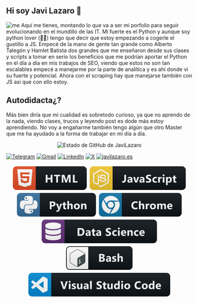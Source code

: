 ## Hi soy Javi Lazaro 👋
![me](https://github.com/user-attachments/assets/51451b92-caee-437a-9a86-92b64bc07b7a)
Aquí me tienes, montando lo que va a ser mi porfolio para seguir evolucionando en el mundillo de las IT.
Mi fuerte es el Python y aunque soy python lover (🐍🔥) tengo que decir que estoy empezando a cogerle el gustillo a JS.
Empecé de la mano de gente tan grande como Alberto Talegón y Hamlet Batista dos grandes que me enseñaron desde sus clases y scripts a tomar en serio los beneficios que me podrían aportar el Python en el día a día
en mis trabajos de SEO, viendo que estos no son tan escalables empecé a manejarme por la parte de analítica y es ahí donde vi su fuerte y potencial.
Ahora con el scraping hay que manejarse también con JS así que con ello estoy.

## Autodidacta¿? 
Más bien diría que mi cualidad es sobretodo curioso, ya que no aprendo de la nada, viendo clases, trucos y leyendo post es dode más estoy aprendiendo. No voy a engañarme también tengo algún que otro Master
que me ha ayudado a la forma de trabajar en mi día a día.

<!--![Estado de GitHub de JaviLazaro]([https://github-readme-stats.vercel.app/api?username=pichu2707](https://github-readme-stats.vercel.app/api?username=pichu2707&&show_icons=true&title&color=1056a8&icon&color=1056a8&text&color=daf7dc&bg&color=151515))
-->
<p align="center">
<img alt="Estado de GitHub de JaviLazaro" src="https://github-readme-stats.vercel.app/api?username=pichu2707&&show_icons=true&title_color=1056a8&icon_color=1056a8&text_color=daf7dc&bg_color=151515" >
 </p>
<!--
- 🔭 I’m currently working on ...
-->

[![Telegram](https://img.shields.io/badge/-TELEGRAM-2CA5E0?style=for-the-badge&logo=telegram&logoColor=white)](t.me/sesionesgolfas)
[![Gmail](https://img.shields.io/badge/-GMAIL-D14836?style=for-the-badge&logo=gmail&logoColor=white)](mailto:hola@javilazaro.es)
[![LinkedIn](https://img.shields.io/badge/-LINKEDIN-0077B5?style=for-the-badge&logo=linkedin&logoColor=white)](https://www.linkedin.com/in/javi-lazaro/)
[![X](https://img.shields.io/badge/-X-000000?style=for-the-badge&logo=x&logoColor=white)](https://x.com/JaviLazaroSEO)
[![javilazaro.es](https://img.shields.io/badge/-JAVILAZARO.ES-012c6d?style=for-the-badge&logo=anaconda&logoColor=white)](https://www.javilazaro.es/)


<p align="center">
 <img src="https://raw.githubusercontent.com/8bithemant/8bithemant/master/svg/dev/languages/html.svg" alt="HTML" style="vertical-align:top; margin:4px"><img src="https://raw.githubusercontent.com/8bithemant/8bithemant/master/svg/dev/languages/js.svg" alt="JavaScript" style="vertical-align:top; margin:4px"><img src="https://raw.githubusercontent.com/8bithemant/8bithemant/master/svg/dev/languages/python.svg" alt="Python" style="vertical-align:top; margin:4px"><img src="https://raw.githubusercontent.com/8bithemant/8bithemant/master/svg/dev/misc/chrome.svg" alt="Chrome" style="vertical-align:top; margin:4px"><img src="https://raw.githubusercontent.com/8bithemant/8bithemant/master/svg/dev/misc/datascience.svg" alt="Data" style="vertical-align:top; margin:4px"><img src="https://raw.githubusercontent.com/8bithemant/8bithemant/master/svg/dev/tools/bash.svg" alt="Bash" style="vertical-align:top; margin:4px"><img src="https://raw.githubusercontent.com/8bithemant/8bithemant/master/svg/dev/tools/visualstudio_code.svg" alt="VisualStudioCode" style="vertical-align:top; margin:4px">

</p>
<!--

- 👯 I’m looking to collaborate on ...
- 🤔 I’m looking for help with ...
- 💬 Ask me about ...
- 📫 How to reach me: ...
- 😄 Pronouns: ...
-->
- 🌱 Estoy ahora mismo aprendiendo:

- ⚡ Mis diversiones: 😏

```python 
JaviLazaro = {
hobbies:"DC"|"Marvel",
peliculas:["Terror","Acción","Suspense"],
videojuegos:"Vampire: The Masquerade",
}
```
### Eres el visitante:
<br>

![Contador de visitas](https://profile-counter.glitch.me/pichu2707/count.svg)

<br>
